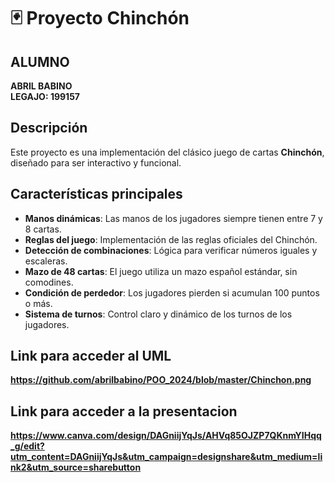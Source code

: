 # 🃏 **Proyecto Chinchón**  

## ALUMNO  
**ABRIL BABINO**  
**LEGAJO: 199157**  

## Descripción  
Este proyecto es una implementación del clásico juego de cartas **Chinchón**, diseñado para ser interactivo y funcional.  

## Características principales  
- **Manos dinámicas**: Las manos de los jugadores siempre tienen entre 7 y 8 cartas.  
- **Reglas del juego**: Implementación de las reglas oficiales del Chinchón.  
- **Detección de combinaciones**: Lógica para verificar números iguales y escaleras.  
- **Mazo de 48 cartas**: El juego utiliza un mazo español estándar, sin comodines.  
- **Condición de perdedor**: Los jugadores pierden si acumulan 100 puntos o más.  
- **Sistema de turnos**: Control claro y dinámico de los turnos de los jugadores.  

## Link para acceder al UML
**https://github.com/abrilbabino/POO_2024/blob/master/Chinchon.png**

## Link para acceder a la presentacion
**https://www.canva.com/design/DAGniijYqJs/AHVq85OJZP7QKnmYIHqq_g/edit?utm_content=DAGniijYqJs&utm_campaign=designshare&utm_medium=link2&utm_source=sharebutton**
